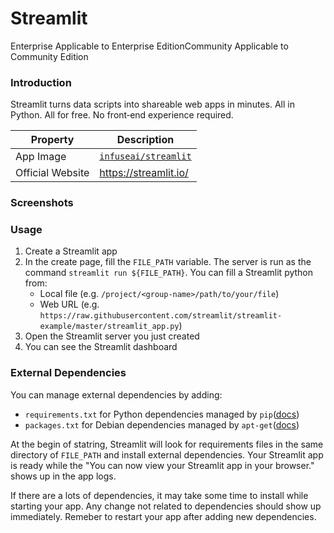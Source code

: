 # Streamlit

Enterprise Applicable to Enterprise EditionCommunity Applicable to Community Edition

### Introduction

Streamlit turns data scripts into shareable web apps in minutes. All in Python. All for free. No front‑end experience required.

| Property         | Description                                                         |
| ---------------- | ------------------------------------------------------------------- |
| App Image        | [`infuseai/streamlit`](https://hub.docker.com/r/infuseai/streamlit) |
| Official Website | https://streamlit.io/                                               |

### Screenshots

### Usage

1. Create a Streamlit app
2. In the create page, fill the `FILE_PATH` variable. The server is run as the command `streamlit run ${FILE_PATH}`. You can fill a Streamlit python from:
   * Local file (e.g. `/project/<group-name>/path/to/your/file`)
   * Web URL (e.g. `https://raw.githubusercontent.com/streamlit/streamlit-example/master/streamlit_app.py`)
3. Open the Streamlit server you just created
4. You can see the Streamlit dashboard

### External Dependencies

You can manage external dependencies by adding:

* `requirements.txt` for Python dependencies managed by `pip`([docs](https://pip.pypa.io/en/stable/user\_guide/))
* `packages.txt` for Debian dependencies managed by `apt-get`([docs](https://linux.die.net/man/8/apt-get))

At the begin of statring, Streamlit will look for requirements files in the same directory of `FILE_PATH` and install external dependencies. Your Streamlit app is ready while the "You can now view your Streamlit app in your browser." shows up in the app logs.&#x20;

If there are a lots of dependencies, it may take some time to install while starting your app. Any change not related to dependencies should show up immediately. Remeber to restart your app after adding new dependencies.
